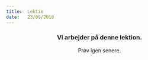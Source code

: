 ```yaml
---
title:  Lektie
date:   23/09/2018
---
```


### <center>Vi arbejder på denne lektion.</center>
<center>Prøv igen senere.</center>
